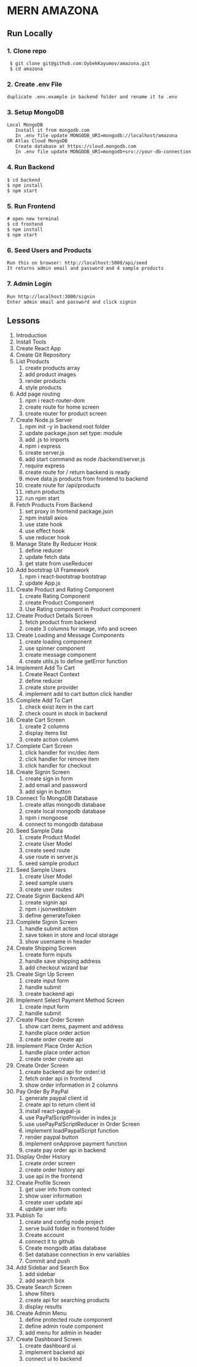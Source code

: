 # MERN AMAZONA

## Run Locally
### 1. Clone repo
     $ git clone git@github.com:OybekKayumov/amazona.git
     $ cd amazona

### 2. Create .env File
    duplicate .env.example in backend folder and rename it to .env
### 3. Setup MongoDB
    Local MongoDB
       Install it from mongodb.com
       In .env file update MONGODB_URI=mongodb://localhost/amazona
    OR Atlas Cloud MongoDB
       Create database at https://cloud.mongodb.com
       In .env file update MONGODB_URI=mongodb+srv://your-db-connection
### 4. Run Backend
    $ cd backend
    $ npm install
    $ npm start
### 5. Run Frontend
    # open new terminal
    $ cd frontend
    $ npm install
    $ npm start
### 6. Seed Users and Products
    Run this on browser: http://localhost:5000/api/seed
    It returns admin email and password and 4 sample products
### 7. Admin Login
    Run http://localhost:3000/signin
    Enter admin email and password and click signin

## Lessons
  1. Introduction
  2. Install Tools
  3. Create React App
  4. Create Git Repository
  5. List Products
      1. create products array
      2. add product images
      3. render products
      4. style products
  6. Add page routing
      1. npm i react-router-dom
      2. create route for home screen
      3. create router for product screen
  7. Create Node.js Server
      1. npm init -y in backend root folder
      2. update package.json set type: module
      3. add .js to imports
      4. npm i express
      5. create server.js
      6. add start command as node /backend/server.js
      7. require express
      8. create route for / return backend is ready
      9. move data.js products from frontend to backend
      10. create route for /api/products
      11. return products
      12. run npm start
  8. Fetch Products From Backend
     1. set proxy in frontend package.json
     2. npm install axios
     3. use state hook
     4. use effect hook
     5. use reducer hook
  9. Manage State By Reducer Hook
     1. define reducer
     2. update fetch data
     3. get state from useReducer
  10. Add bootstrap UI Framework
      1. npm i react-bootstrap bootstrap
      2. update App.js
  11. Create Product and Rating Component
      1. create Rating Component
      2. create Product Component
      3. Use Rating component in Product component
  12. Create Product Details Screen
      1. fetch product from backend
      2. create 3 columns for image, info and screen
  13. Create Loading and Message Components
      1. create loading component
      2. use spinner component
      3. create message component
      4. create utils.js to define getError function
  14. Implement Add To Cart
      1. Create React Context
      2. define reducer
      3. create store provider
      4. implement add to cart button click handler
  15. Complete Add To Cart
      1. check exist item in the cart
      2. check count in stock in backend
  16. Create Cart Screen
      1. create 2 columns
      2. display items list
      3. create action column
  17. Complete Cart Screen
      1. click handler for inc/dec item
      2. click handler for remove item
      3. click handler for checkout
  18. Create Signin Screen
      1. create sign in form
      2. add email and password
      3. add sign in button
  19. Connect To MongoDB Database
      1. create atlas mongodb database
      2. create local mongodb database
      3. npm i mongoose
      4. connect to mongodb database
  20. Seed Sample Data
      1. create Product Model
      2. create User Model
      3. create seed route
      4. use route in server.js
      5. seed sample product
  21. Seed Sample Users
      1. create User Model
      2. seed sample users
      3. create user routes
  22. Create Signin Backend API
      1. create signin api
      2. npm i jsonwebtoken
      3. define generateToken
  23. Complete Signin Screen
      1. handle submit action
      2. save token in store and local storage
      3. show username in header
  24. Create Shipping Screen
      1. create form inputs
      2. handle save shipping address
      3. add checkout wizard bar
  25. Create Sign Up Screen
      1. create input form
      2. handle submit
      3. create backend api
  26. Implement Select Payment Method Screen
      1. create input form
      2. handle submit
  27. Create Place Order Screen
      1. show cart items, payment and address
      2. handle place order action
      3. create order create api
  28. Implement Place Order Action
      1. handle place order action
      2. create order create api
  29. Create Order Screen
      1. create backend api for order/:id
      2. fetch order api in frontend
      3. show order information in 2 columns
  30. Pay Order By PayPal
      1. generate paypal client id
      2. create api to return client id
      3. install react-paypal-js
      4. use PayPalScriptProvider in index.js
      5. use usePayPalScriptReducer in Order Screen
      6. implement loadPaypalScript function
      7. render paypal button
      8. implement onApprove payment function
      9. create pay order api in backend
  31. Display Order History
      1. create order screen
      2. create order history api
      3. use api in the frontend
  32. Create Profile Screen
      1. get user info from context
      2. show user information
      3. create user update api
      4. update user info
  33. Publish To 
      1. create and config node project
      2. serve build folder in frontend folder
      3. Create    account
      4. connect it to github
      5. Create mongodb atlas database
      6. Set database connection in    env variables
      7. Commit and push
  34. Add Sidebar and Search Box
      1. add sidebar
      2. add search box
  35. Create Search Screen
      1. show filters
      2. create api for searching products
      3. display results
  36. Create Admin Menu
      1. define protected route component
      2. define admin route component
      3. add menu for admin in header
  37. Create Dashboard Screen
      1. create dashboard ui
      2. implement backend api
      3. connect ui to backend
